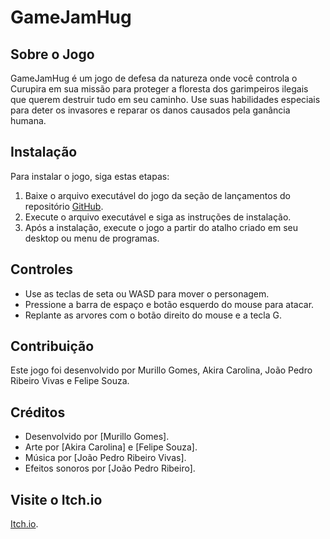 # GameJamHug

## Sobre o Jogo

GameJamHug é um jogo de defesa da natureza onde você controla o Curupira em sua missão para proteger a floresta dos garimpeiros ilegais que querem destruir tudo em seu caminho. Use suas habilidades especiais para deter os invasores e reparar os danos causados pela ganância humana.

## Instalação

Para instalar o jogo, siga estas etapas:

1. Baixe o arquivo executável do jogo da seção de lançamentos do repositório [GitHub](https://github.com/MurilloYonamine/GameJamHug/releases).
2. Execute o arquivo executável e siga as instruções de instalação.
3. Após a instalação, execute o jogo a partir do atalho criado em seu desktop ou menu de programas.

## Controles

- Use as teclas de seta ou WASD para mover o personagem.
- Pressione a barra de espaço e botão esquerdo do mouse para atacar.
- Replante as arvores com o botão direito do mouse e a tecla G.

## Contribuição

Este jogo foi desenvolvido por Murillo Gomes, Akira Carolina, João Pedro Ribeiro Vivas e Felipe Souza.

## Créditos

- Desenvolvido por [Murillo Gomes].
- Arte por [Akira Carolina] e [Felipe Souza].
- Música por [João Pedro Ribeiro Vivas].
- Efeitos sonoros por [João Pedro Ribeiro].

## Visite o Itch.io

[Itch.io](https://murilloyonamine.itch.io/the-protector-of-otherside-foot).
